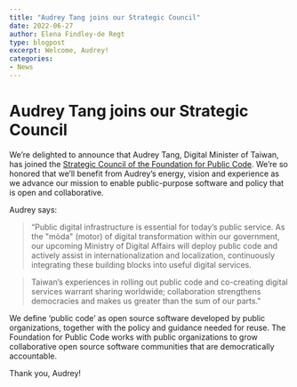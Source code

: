 ```yaml
---
title: "Audrey Tang joins our Strategic Council"
date: 2022-06-27
author: Elena Findley-de Regt
type: blogpost
excerpt: Welcome, Audrey!
categories:
- News
---
```


# Audrey Tang joins our Strategic Council

We’re delighted to announce that Audrey Tang, Digital Minister of Taiwan, has joined the [Strategic Council of the Foundation for Public Code](https://about.publiccode.net/organization/strategic-council.html). We’re so honored that we’ll benefit from Audrey’s energy, vision and experience as we advance our mission to enable public-purpose software and policy that is open and collaborative.

Audrey says:

> “Public digital infrastructure is essential for today’s public service. As the "mòda" (motor) of digital transformation within our government, our upcoming Ministry of Digital Affairs will deploy public code and actively assist in internationalization and localization, continuously integrating these building blocks into useful digital services.

> Taiwan’s experiences in rolling out public code and co-creating digital services warrant sharing worldwide; collaboration strengthens democracies and makes us greater than the sum of our parts."

We define ‘public code’ as open source software developed by public organizations, together with the policy and guidance needed for reuse. The Foundation for Public Code works with public organizations to grow collaborative open source software communities that are democratically accountable.

Thank you, Audrey!
